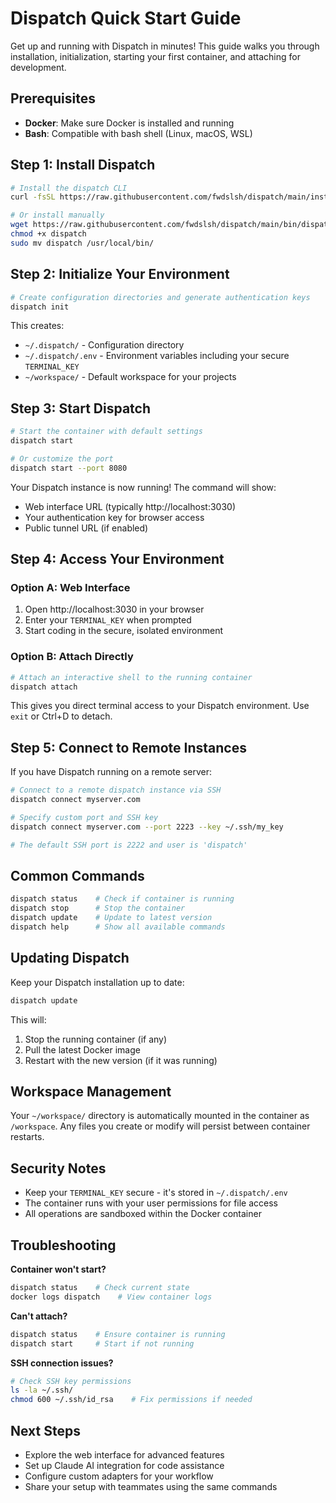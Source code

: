 # Dispatch Quick Start Guide

Get up and running with Dispatch in minutes! This guide walks you through installation, initialization, starting your first container, and attaching for development.

## Prerequisites

- **Docker**: Make sure Docker is installed and running
- **Bash**: Compatible with bash shell (Linux, macOS, WSL)

## Step 1: Install Dispatch

```bash
# Install the dispatch CLI
curl -fsSL https://raw.githubusercontent.com/fwdslsh/dispatch/main/install.sh | bash

# Or install manually
wget https://raw.githubusercontent.com/fwdslsh/dispatch/main/bin/dispatch
chmod +x dispatch
sudo mv dispatch /usr/local/bin/
```

## Step 2: Initialize Your Environment

```bash
# Create configuration directories and generate authentication keys
dispatch init
```

This creates:

- `~/.dispatch/` - Configuration directory
- `~/.dispatch/.env` - Environment variables including your secure `TERMINAL_KEY`
- `~/workspace/` - Default workspace for your projects

## Step 3: Start Dispatch

```bash
# Start the container with default settings
dispatch start

# Or customize the port
dispatch start --port 8080
```

Your Dispatch instance is now running! The command will show:

- Web interface URL (typically http://localhost:3030)
- Your authentication key for browser access
- Public tunnel URL (if enabled)

## Step 4: Access Your Environment

### Option A: Web Interface

1. Open http://localhost:3030 in your browser
2. Enter your `TERMINAL_KEY` when prompted
3. Start coding in the secure, isolated environment

### Option B: Attach Directly

```bash
# Attach an interactive shell to the running container
dispatch attach
```

This gives you direct terminal access to your Dispatch environment. Use `exit` or Ctrl+D to detach.

## Step 5: Connect to Remote Instances

If you have Dispatch running on a remote server:

```bash
# Connect to a remote dispatch instance via SSH
dispatch connect myserver.com

# Specify custom port and SSH key
dispatch connect myserver.com --port 2223 --key ~/.ssh/my_key

# The default SSH port is 2222 and user is 'dispatch'
```

## Common Commands

```bash
dispatch status    # Check if container is running
dispatch stop      # Stop the container
dispatch update    # Update to latest version
dispatch help      # Show all available commands
```

## Updating Dispatch

Keep your Dispatch installation up to date:

```bash
dispatch update
```

This will:

1. Stop the running container (if any)
2. Pull the latest Docker image
3. Restart with the new version (if it was running)

## Workspace Management

Your `~/workspace/` directory is automatically mounted in the container as `/workspace`. Any files you create or modify will persist between container restarts.

## Security Notes

- Keep your `TERMINAL_KEY` secure - it's stored in `~/.dispatch/.env`
- The container runs with your user permissions for file access
- All operations are sandboxed within the Docker container

## Troubleshooting

**Container won't start?**

```bash
dispatch status    # Check current state
docker logs dispatch    # View container logs
```

**Can't attach?**

```bash
dispatch status    # Ensure container is running
dispatch start     # Start if not running
```

**SSH connection issues?**

```bash
# Check SSH key permissions
ls -la ~/.ssh/
chmod 600 ~/.ssh/id_rsa    # Fix permissions if needed
```

## Next Steps

- Explore the web interface for advanced features
- Set up Claude AI integration for code assistance
- Configure custom adapters for your workflow
- Share your setup with teammates using the same commands
